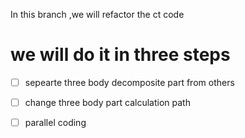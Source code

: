 In this branch ,we will refactor the ct code 
# we will do it in three steps

 - [ ]  sepearte three body decomposite part from others

- [ ]  change three body part calculation path

- [ ]   parallel coding
